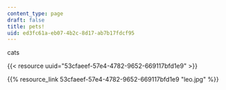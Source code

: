 ```yaml
---
content_type: page
draft: false
title: pets!
uid: ed3fc61a-eb07-4b2c-8d17-ab7b17fdcf95
---
```

cats

{{< resource uuid="53cfaeef-57e4-4782-9652-669117bfd1e9" >}}

{{% resource_link 53cfaeef-57e4-4782-9652-669117bfd1e9 "leo.jpg" %}}
